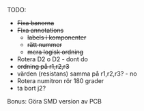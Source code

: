 TODO:
* ~~Fixa banorna~~
* ~~Fixa annotations~~
    * ~~labels i komponenter~~
    * ~~rätt nummer~~
    * ~~mera logisk ordning~~
* Rotera D2 o D2 - dont do
* ~~ordning på r1,r2,r3~~
* värden (resistans) samma på r1,r2,r3? - no
* Rotera numitron rör 180 grader
* ta bort j2?

Bonus: Göra SMD version av PCB
